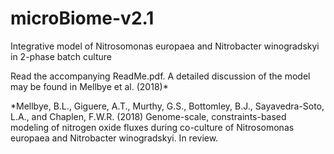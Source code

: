 # microBiome-v2.1
Integrative model of Nitrosomonas europaea and Nitrobacter winogradskyi in 2-phase batch culture

Read the accompanying ReadMe.pdf.  A detailed discussion of the model may be found in Mellbye et al. (2018)*

*Mellbye, B.L., Giguere, A.T., Murthy, G.S., Bottomley, B.J., Sayavedra-Soto, L.A., and Chaplen, F.W.R. (2018) Genome-scale, 
constraints-based modeling of nitrogen oxide fluxes during co-culture of Nitrosomonas europaea and Nitrobacter winogradskyi.
In review.
